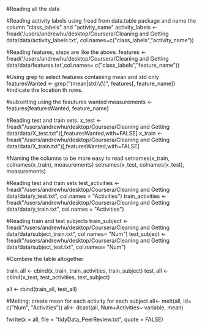 #Reading all the data

#Reading activity labels using fread from data.table package and name the column "class_labels" and "activity_name"
activity_labels <- fread('/users/andrewhu/desktop/Coursera/Cleaning and Getting data/data/activity_labels.txt', col.names=c("class_labels","activity_name"))

#Reading features, steps are like the above.
features <- fread('/users/andrewhu/desktop/Coursera/Cleaning and Getting data/data/features.txt',col.names= c("class_labels","feature_name"))

#Using grep to select features containing mean and std only
featuresWanted <- grep("(mean|std)\\(\\)", features[, feature_name]) #indicate the location th rows.

#subsetting using the feautures wanted
measurements <- features[featuresWanted, feature_name]


#Reading test and train sets.
x_test <- fread("/users/andrewhu/desktop/Coursera/Cleaning and Getting data/data/X_test.txt")[,featuresWanted,with=FALSE]
x_train <- fread("/users/andrewhu/desktop/Coursera/Cleaning and Getting data/data/X_train.txt")[,featuresWanted,with=FALSE]


#Naming the columns to be more easy to read
setnames(x_train, colnames(x_train), measurements)
setnames(x_test, colnames(x_test), measurements)


#Reading test and train sets
test_activities <- fread("/users/andrewhu/desktop/Coursera/Cleaning and Getting data/data/y_test.txt", col.names = "Activities")
train_activities <- fread("/users/andrewhu/desktop/Coursera/Cleaning and Getting data/data/y_train.txt", col.names = "Activities")


#Reading train and test subjects
train_subject <- fread("/users/andrewhu/desktop/Coursera/Cleaning and Getting data/data/subject_train.txt", col.names= "Num")
test_subject <- fread("/users/andrewhu/desktop/Coursera/Cleaning and Getting data/data/subject_test.txt", col.names= "Num")


#Combine the table altogether


train_all <- cbind(x_train, train_activities, train_subject)
test_all <- cbind(x_test, test_activities, test_subject)

all <- rbind(train_all, test_all)



#Melting: create mean for each activity for each subject
all<- melt(all, id= c("Num", "Activities"))
all<- dcast(all, Num+Activities~ variable, mean)

fwrite(x = all, file = "tidyData_PeerReview.txt", quote = FALSE)
